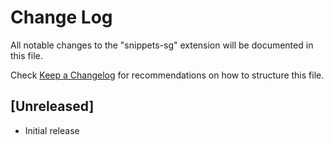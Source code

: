 # Change Log

All notable changes to the "snippets-sg" extension will be documented in this file.

Check [Keep a Changelog](http://keepachangelog.com/) for recommendations on how to structure this file.

## [Unreleased]

- Initial release